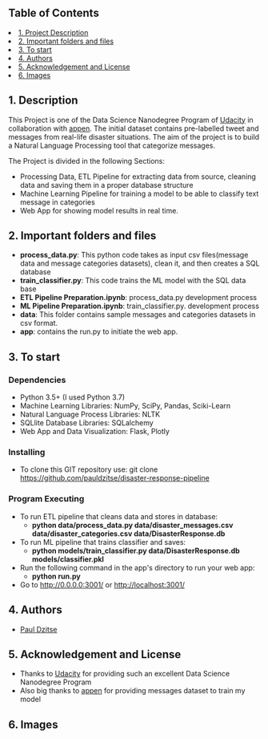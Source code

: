## Table of Contents
<li><a href="#intro">1. Project Description
<li><a href="#files">2. Important folders and files
<li><a href="#getting started">3. To start
<li><a href="#authors">4. Authors
<li><a href="#acknowledgement">5. Acknowledgement and License
<li><a href="#images">6. Images


<a id='intro'></a>
## 1. Description

This Project is one of the Data Science Nanodegree Program of [Udacity](https://www.udacity.com/school-of-data-science) in collaboration with  [appen](https://appen.com/). The initial dataset contains pre-labelled tweet and messages from real-life disaster situations. The aim of the project is to build a Natural Language Processing tool that categorize messages.
     

The Project is divided in the following Sections:

- Processing Data, ETL Pipeline for extracting data from source, cleaning data and saving them in a proper database structure
- Machine Learning Pipeline for training a model to be able to classify text message in categories
- Web App for showing model results in real time.
     
 <a id='files'></a>
 ## 2. Important folders and files
  - **process_data.py**: This python code takes as input csv files(message data and message categories datasets), clean it, and then creates a SQL database
  - **train_classifier.py**: This code trains the ML model with the SQL data base
  - **ETL Pipeline Preparation.ipynb**: process_data.py development process
  - **ML Pipeline Preparation.ipynb**: train_classifier.py. development process
  - **data**: This folder contains sample messages and categories datasets in csv format.
  - **app**: contains the run.py to initiate the web app.

<a id='getting started'></a>
## 3. To start    
### Dependencies
 
 - Python 3.5+ (I used Python 3.7)
 - Machine Learning Libraries: NumPy, SciPy, Pandas, Sciki-Learn
 - Natural Language Process Libraries: NLTK
 - SQLlite Database Libraries: SQLalchemy
 - Web App and Data Visualization: Flask, Plotly
 
### Installing

 - To clone this GIT repository use: git clone https://github.com/pauldzitse/disaster-response-pipeline

 ### Program Executing

  - To run ETL pipeline that cleans data and stores in database:
     - **python data/process_data.py data/disaster_messages.csv data/disaster_categories.csv data/DisasterResponse.db**
  - To run ML pipeline that trains classifier and saves:
      - **python models/train_classifier.py data/DisasterResponse.db models/classifier.pkl**
  - Run the following command in the app's directory to run your web app: 
      - **python run.py**
  - Go to <http://0.0.0.0:3001/> or <http://localhost:3001/>

 
<a id='authors'></a>
## 4. Authors 
     
   - [Paul Dzitse](https://github.com/pauldzitse)

<a id='acknowledgement'></a>
## 5. Acknowledgement and License
  
  - Thanks to [Udacity](https://www.udacity.com/school-of-data-science) for providing such an excellent Data Science Nanodegree Program
  - Also big thanks to [appen](https://appen.com/) for providing messages dataset to train my model

<a id='images'></a>
## 6. Images
